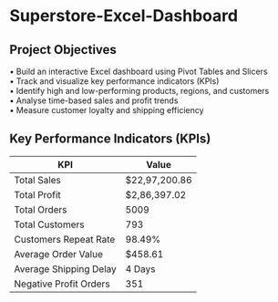 # Superstore-Excel-Dashboard
## Project Objectives  
•	Build an interactive Excel dashboard using Pivot Tables and Slicers  
•	Track and visualize key performance indicators (KPIs)  
•	Identify high and low-performing products, regions, and customers  
•	Analyse time-based sales and profit trends  
•	Measure customer loyalty and shipping efficiency  
## Key Performance Indicators (KPIs)
|KPI	                   | Value          |
|------------------------|----------------|
|Total Sales             | $22,97,200.86  |
|Total Profit            | $2,86,397.02   |
|Total Orders	           | 5009           |
|Total Customers	       | 793            |
|Customers Repeat Rate	 | 98.49%         |
|Average Order Value	   | $458.61        |
|Average Shipping Delay  | 4 Days         |
|Negative Profit Orders  | 351            |


